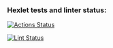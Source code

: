 ### Hexlet tests and linter status:
[![Actions Status](https://github.com/DmitriyKosnikov/rails-project-66/actions/workflows/hexlet-check.yml/badge.svg)](https://github.com/DmitriyKosnikov/rails-project-66/actions)

[![Lint Status](https://github.com/DmitriyKosnikov/rails-project-66/actions/workflows/linter.yml/badge.svg)](https://github.com/DmitriyKosnikov/rails-project-64/actions/workflows/linter.yml)
